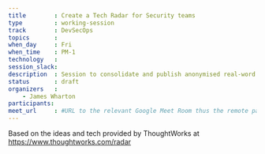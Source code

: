 ```yaml
---
title        : Create a Tech Radar for Security teams
type         : working-session
track        : DevSecOps
topics       :
when_day     : Fri
when_time    : PM-1
technology   :
session_slack:
description  : Session to consolidate and publish anonymised real-word playbooks
status       : draft
organizers   :
    - James Wharton
participants:
meet_url     : #URL to the relevant Google Meet Room thus the remote participants can join a session
---
```


Based on the ideas and tech provided by ThoughtWorks at https://www.thoughtworks.com/radar
